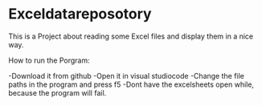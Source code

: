 # Exceldatareposotory 
This is a Project about reading some Excel files and display them in a nice way. 

How to run the Porgram: 

-Download it from github 
-Open it in visual studiocode 
-Change the file paths in the program and press f5 
-Dont have the excelsheets open while, because the program will fail.
